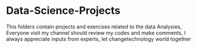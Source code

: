 # Data-Science-Projects
This folders contain projects and exercises related to the data Analysies,
Everyone visit my channel should review my codes and make comments, I always appreciate inputs from experts, let changetechnology world together
